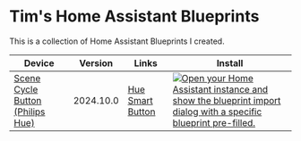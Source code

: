 # Tim's Home Assistant Blueprints
This is a collection of Home Assistant Blueprints I created.

| Device | Version | Links | Install |
| -- | -- | -- | -- |
| [Scene Cycle Button (Philips Hue)](automations/scene-cycle-hue-button.yaml) | 2024.10.0 | [Hue Smart Button](https://www.philips-hue.com/en-us/p/hue-smart-button/046677553715#overview) | [![Open your Home Assistant instance and show the blueprint import dialog with a specific blueprint pre-filled.](https://my.home-assistant.io/badges/blueprint_import.svg)](https://my.home-assistant.io/redirect/blueprint_import/?blueprint_url=https%3A%2F%2Fgithub.com%2Ftmjssz%2Fhome-assistant-blueprints%2Fblob%2Fmain%2Fautomations%2Fscene-cycle-hue-button.yaml) | 
